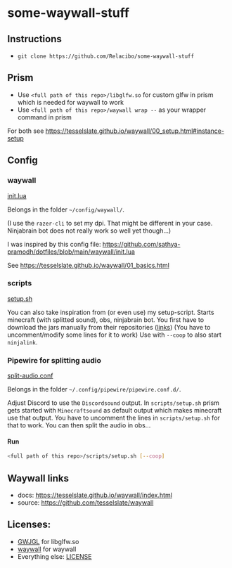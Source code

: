 # some-waywall-stuff
## Instructions
- `git clone https://github.com/Relacibo/some-waywall-stuff`

## Prism
- Use `<full path of this repo>/libglfw.so` for custom glfw in prism which is needed for waywall to work
- Use `<full path of this repo>/waywall wrap --` as your wrapper command in prism

For both see https://tesselslate.github.io/waywall/00_setup.html#instance-setup

## Config
### waywall
[init.lua](init.lua)

Belongs in the folder `~/config/waywall/`.

(I use the `razer-cli` to set my dpi. That might be different in your case. Ninjabrain bot does not really work so well yet though...)

I was inspired by this config file: https://github.com/sathya-pramodh/dotfiles/blob/main/waywall/init.lua

See https://tesselslate.github.io/waywall/01_basics.html

### scripts
[setup.sh](scripts/setup.sh)

You can also take inspiration from (or even use) my setup-script. Starts minecraft (with splitted sound), obs,
ninjabrain bot. You first have to download the jars manually from their repositories ([links](jars/README.md)) (You have to uncomment/modify some lines for it to work)
Use with `--coop` to also start `ninjalink`.

### Pipewire for splitting audio
[split-audio.conf](split-audio.conf)

Belongs in the folder `~/.config/pipewire/pipewire.conf.d/`.

Adjust Discord to use the `Discordsound` output.
In `scripts/setup.sh` prism gets started with `Minecraftsound` as default output which makes minecraft use that output. You have to uncomment the lines in `scripts/setup.sh` for that to work.
You can then split the audio in obs...

#### Run
```bash
<full path of this repo>/scripts/setup.sh [--coop]
```

## Waywall links
- docs: https://tesselslate.github.io/waywall/index.html
- source: https://github.com/tesselslate/waywall

## Licenses:
- [GWJGL](LWJGL-LICENSE.md) for libglfw.so
- [waywall](waywall-LICENSE) for waywall
- Everything else: [LICENSE](LICENSE)
